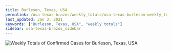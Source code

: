 ```yaml
---
title: Burleson, Texas, USA
permalink: /usa-texas-brazos/weekly_totals/usa-texas-burleson-weekly_totals.html
last_updated: Jan 3, 2021
keywords: ["Burleson, Texas, USA", "weekly totals"]
sidebar: usa-texas-brazos_sidebar
---
```


![Weekly Totals of Confirmed Cases for Burleson, Texas, USA](/covid_tracker/images/graphs/usa-texas-burleson-weekly_totals_graph.png)
